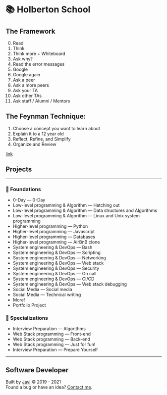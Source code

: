 # :books: Holberton School
## The Framework
0. Read
1. Think
2. Think more + Whiteboard
3. Ask why?
4. Read the error messages
5. Google
6. Google again
7. Ask a peer
8. Ask a more peers
9. Ask your TA
10. Ask other TAs
11. Ask staff / Alumni / Mentors
## The Feynman Technique:
1. Choose a concept you want to learn about
2. Explain it to a 12 year old
3. Reflect, Refine, and Simplify
4. Organize and Review

[link](https://fs.blog/feynman-technique/)
## Projects
---
### :open_file_folder: Foundations
* 0-Day ― 0-Day
* Low-level programming & Algorithm ― Hatching out
* Low-level programming & Algorithm ― Data structures and Algorithms
* Low-level programming & Algorithm ― Linux and Unix system programming
* Higher-level programming ― Python
* Higher-level programming ― Javascript
* Higher-level programming ― Databases
* Higher-level programming ― AirBnB clone
* System engineering & DevOps ― Bash
* System engineering & DevOps ― Scripting
* System engineering & DevOps ― Networking
* System engineering & DevOps ― Web stack
* System engineering & DevOps ― Security
* System engineering & DevOps ― On call
* System engineering & DevOps ― CI/CD
* System engineering & DevOps ― Web stack debugging
* Social Media ― Social media
* Social Media ― Technical writing
* More!
* Portfolio Project
### :open_file_folder: Specializations
* Interview Preparation ― Algorithms
* Web Stack programming ― Front-end
* Web Stack programming ― Back-end
* Web Stack programming ― Just for fun!
* Interview Preparation ― Prepare Yourself
---
## Software Developer
Built by [Javi](https://javierandres.dev) :copyright: 2019 - 2021  
Found a bug or have an idea? [Contact me](https://javierandres.dev).
